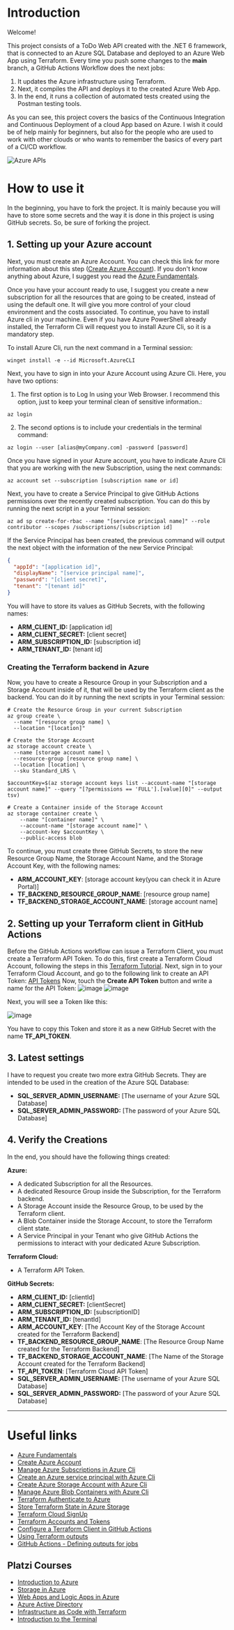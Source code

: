 # Introduction

Welcome!

This project consists of a ToDo Web API created with the .NET 6 framework, that is connected to an Azure SQL Database and deployed to an Azure Web App using Terraform.
Every time you push some changes to the __main__ branch, a GitHub Actions Workflow does the next jobs:

1. It updates the Azure infrastructure using Terraform.
2. Next, it compiles the API and deploys it to the created Azure Web App.
3. In the end, it runs a collection of automated tests created using the Postman testing tools.

As you can see, this project covers the basics of the Continuous Integration and Continuous Deployment of a cloud App based on Azure.
I wish it could be of help mainly for beginners, but also for the people who are used to work with other clouds or who wants to remember the basics of every part of a CI/CD workflow.

![Azure APIs](https://user-images.githubusercontent.com/5461235/192288380-81e254d4-7721-4071-957c-f6ab1f965eb6.png)


# How to use it

In the beginning, you have to fork the project. It is mainly because you will have to store some secrets and the way it is done in this project is using GitHub secrets. So, be sure of forking the project.

## 1. Setting up your Azure account
Next, you must create an Azure Account. You can check this link for more information about this step ([Create Azure Account](https://learn.microsoft.com/en-us/dotnet/azure/create-azure-account)).
If you don't know anything about Azure, I suggest you read the [Azure Fundamentals](https://learn.microsoft.com/en-us/azure/cloud-adoption-framework/ready/considerations/fundamental-concepts).

Once you have your account ready to use, I suggest you create a new subscription for all the resources that are going to be created, instead of using the default one. It will give you more control of your cloud environment and the costs associated.
To continue, you have to install Azure cli in your machine. Even if you have Azure PowerShell already installed, the Terraform Cli will request you to install Azure Cli, so it is a mandatory step. 

To install Azure Cli, run the next command in a Terminal session:

```shell
winget install -e --id Microsoft.AzureCLI
```
Next, you have to sign in into your Azure Account using Azure Cli. Here, you have two options:

1. The first option is to Log In using your Web Browser. I recommend this option, just to keep your terminal clean of sensitive information.:

```shell
az login
```

2. The second options is to include your credentials in the terminal command:

```shell
az login --user [alias@myCompany.com] -password [password]
```

Once you have signed in your Azure account, you have to indicate Azure Cli that you are working with the new Subscription, using the next commands:

```shell
az account set --subscription [subscription name or id]
```

Next, you have to create a Service Principal to give GitHub Actions permissions over the recently created subscription. You can do this by running the next script in a your Terminal session:

```shell
az ad sp create-for-rbac --name "[service principal name]" --role contributor --scopes /subscriptions/[subscription id]
```

If the Service Principal has been created, the previous command will output the next object with the information of the new Service Principal:
```json
{
  "appId": "[application id]",
  "displayName": "[service principal name]",
  "password": "[client secret]",
  "tenant": "[tenant id]"
}
``` 

You will have to store its values as GitHub Secrets, with the following names:

- **ARM_CLIENT_ID:** [application id]
- **ARM_CLIENT_SECRET:** [client secret]
- **ARM_SUBSCRIPTION_ID:** [subscription id]
- **ARM_TENANT_ID:** [tenant id]

### Creating the Terraform backend in Azure
Now, you have to create a Resource Group in your Subscription and a Storage Account inside of it, that will be used by the Terraform client as the backend.
You can do it by running the next scripts in your Terminal session:

```shell
# Create the Resource Group in your current Subscription
az group create \
  --name "[resource group name] \
  --location "[location]"
  
# Create the Storage Account
az storage account create \
  --name [storage account name] \
  --resource-group [resource group name] \
  --location [location] \
  --sku Standard_LRS \  

$accountKey=$(az storage account keys list --account-name "[storage account name]" --query "[?permissions == 'FULL'].[value][0]" --output tsv)

# Create a Container inside of the Storage Account
az storage container create \
    --name "[container name]" \
    --account-name "[storage account name]" \
    --account-key $accountKey \
    --public-access blob
```

To continue, you must create three GitHub Secrets, to store the new Resource Group Name, the Storage Account Name, and the Storage Account Key, with the following names:
- **ARM_ACCOUNT_KEY**: [storage account key(you can check it in Azure Portal)]
- **TF_BACKEND_RESOURCE_GROUP_NAME**: [resource group name]
- **TF_BACKEND_STORAGE_ACCOUNT_NAME**: [storage account name]

## 2. Setting up your Terraform client in GitHub Actions

Before the GitHub Actions workflow can issue a Terraform Client, you must create a Terraform API Token.
To do this, first create a Terraform Cloud Account, following the steps in this [Terraform Tutorial](https://learn.hashicorp.com/tutorials/terraform/cloud-sign-up?in=terraform/cloud-get-started#create-an-account).
Next, sign in to your Terraform Cloud Account, and go to the following link to create an API Token: [API Tokens](https://app.terraform.io/app/settings/tokens)
Now, touch the **Create API Token**  button and write a name for the API Token:
![image](https://user-images.githubusercontent.com/5461235/192148683-eb844f9c-1c3d-4e01-9722-cb2dc220fcbb.png)
![image](https://user-images.githubusercontent.com/5461235/192148716-84c1c8ad-aed5-4fd4-a3c6-96d8480ece2f.png)


Next, you will see a Token like this:

![image](https://user-images.githubusercontent.com/5461235/192148763-aff20712-1023-4805-97fe-b84ab2a12e45.png)

You have to copy this Token and store it as a new GitHub Secret with the name **TF_API_TOKEN**.

## 3. Latest settings

I have to request you create two more extra GitHub Secrets. They are intended to be used in the creation of the Azure SQL Database:
- **SQL_SERVER_ADMIN_USERNAME:** [The username of your Azure SQL Database]
- **SQL_SERVER_ADMIN_PASSWORD:** [The password of your Azure SQL Database]

## 4. Verify the Creations
In the end, you should have the following things created:

**Azure:**
- A dedicated Subscription for all the Resources.
- A dedicated Resource Group inside the Subscription, for the Terraform backend.
- A Storage Account inside the Resource Group, to be used by the Terraform client.
- A Blob Container inside the Storage Account, to store the Terraform client state.
- A Service Principal in your Tenant who give GitHub Actions the permissions to interact with your dedicated Azure Subscription.

**Terraform Cloud:**
-  A Terraform API Token.

**GitHub Secrets:**
- **ARM_CLIENT_ID:** [clientId]
- **ARM_CLIENT_SECRET:** [clientSecret]
- **ARM_SUBSCRIPTION_ID:** [subscriptionID]
- **ARM_TENANT_ID:** [tenantId]
- **ARM_ACCOUNT_KEY**: [The Account Key of the Storage Account created for the Terraform Backend]
- **TF_BACKEND_RESOURCE_GROUP_NAME**: [The Resource Group Name created for the Terraform Backend]
- **TF_BACKEND_STORAGE_ACCOUNT_NAME**: [The Name of the Storage Account created for the Terraform Backend]
- **TF_API_TOKEN**: [Terraform Cloud API Token]
- **SQL_SERVER_ADMIN_USERNAME:** [The username of your Azure SQL Database]
- **SQL_SERVER_ADMIN_PASSWORD:** [The password of your Azure SQL Database]
---

# Useful links

- [Azure Fundamentals](https://learn.microsoft.com/en-us/azure/cloud-adoption-framework/ready/considerations/fundamental-concepts)
- [Create Azure Account](https://learn.microsoft.com/en-us/dotnet/azure/create-azure-account)
- [Manage Azure Subscriptions in Azure Cli](https://learn.microsoft.com/en-us/cli/azure/manage-azure-subscriptions-azure-cli)
- [Create an Azure service principal with Azure Cli](https://learn.microsoft.com/en-us/cli/azure/create-an-azure-service-principal-azure-cli)
- [Create Azure Storage Account with Azure Cli](https://learn.microsoft.com/en-us/azure/storage/common/storage-account-create?tabs=azure-cli)
- [Manage Azure Blob Containers with Azure Cli](https://learn.microsoft.com/en-us/azure/storage/blobs/blob-containers-cli)
- [Terraform Authenticate to Azure](https://learn.microsoft.com/es-es/azure/developer/terraform/authenticate-to-azure?tabs=bash) 
- [Store Terraform State in Azure Storage](https://learn.microsoft.com/es-es/azure/developer/terraform/store-state-in-azure-storage?tabs=powershell)
- [Terraform Cloud SignUp](https://app.terraform.io/public/signup/account)
- [Terraform Accounts and Tokens](https://www.terraform.io/cloud-docs/users-teams-organizations/users?_gl=1*1i5uqtc*_ga*NTQ2MjMzNTgyLjE2NjExNzMwNTg.*_ga_P7S46ZYEKW*MTY2NDExNTA2Mi4xNS4xLjE2NjQxMTU3MzUuMC4wLjA.#users)
- [Configure a Terraform Client in GitHub Actions](https://learn.hashicorp.com/tutorials/terraform/github-actions)
- [Using Terraform outputs](https://www.terraform.io/cli/commands/output)
- [GitHub Actions - Defining outputs for jobs](https://docs.github.com/en/actions/using-jobs/defining-outputs-for-jobs)

## Platzi Courses

- [Introduction to Azure](https://platzi.com/cursos/introduccion-azure/)
- [Storage in Azure](https://platzi.com/cursos/almacenamiento-azure/)
- [Web Apps and Logic Apps in Azure](https://platzi.com/cursos/web-apps/)
- [Azure Active Directory](https://platzi.com/cursos/azure-active-directory/)
- [Infrastructure as Code with Terraform](https://platzi.com/cursos/devops-terraform/)
- [Introduction to the Terminal](https://platzi.com/cursos/terminal/)

